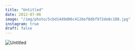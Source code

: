 ```yaml
---
title: "Untitled"
date: 2012-07-06
image: "/img/photo/5cbd14d9d06c4126ef8dbf972de8c188.jpg"
instagram: true
draft: false
---
```


![Untitled](/img/photo/5cbd14d9d06c4126ef8dbf972de8c188.jpg)
